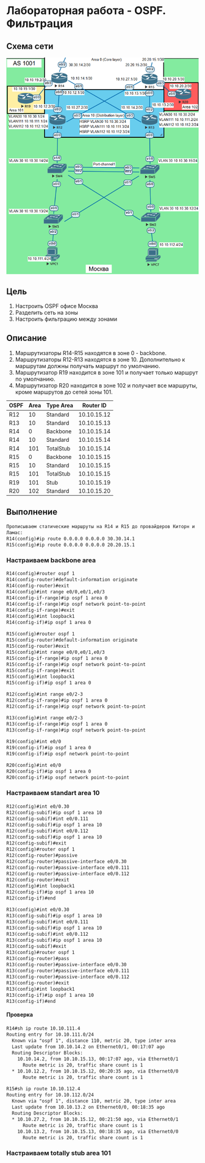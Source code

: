 # Лабораторная работа - OSPF. Фильтрация 
## Схема сети
![alt text](https://github.com/V1RaJ97/OTUS-NE/blob/c7e10c42deb75c5c2969e7365c882f5c12e70bf3/Professional/Labs/OSPF/OSPF%20MSK.png)
## Цель
1. Настроить OSPF офисе Москва
2. Разделить сеть на зоны
3. Настроить фильтрацию между зонами
## Описание
1. Маршрутизаторы R14-R15 находятся в зоне 0 - backbone.
2. Маршрутизаторы R12-R13 находятся в зоне 10. Дополнительно к маршрутам должны получать маршрут по умолчанию.
3. Маршрутизатор R19 находится в зоне 101 и получает только маршрут по умолчанию.
4. Маршрутизатор R20 находится в зоне 102 и получает все маршруты, кроме маршрутов до сетей зоны 101.

| OSPF | Area | Type Area |  Router ID  |
|------|------|-----------|-------------|
| R12  | 10   | Standard  | 10.10.15.12 |
| R13  | 10   | Standard  | 10.10.15.13 |
| R14  | 0    | Backbone  | 10.10.15.14 |
| R14  | 10   | Standard  | 10.10.15.14 |
| R14  | 101  | TotalStub | 10.10.15.14 |
| R15  | 0    | Backbone  | 10.10.15.15 |
| R15  | 10   | Standard  | 10.10.15.15 |
| R15  | 101  | TotalStub | 10.10.15.15 |
| R19  | 101  | Stub      | 10.10.15.19 |
| R20  | 102  | Standard  | 10.10.15.20 |

## Выполнение
```
Прописываем статические маршруты на R14 и R15 до провайдеров Киторн и Ламас:
R14(config)#ip route 0.0.0.0 0.0.0.0 30.30.14.1
R15(config)#ip route 0.0.0.0 0.0.0.0 20.20.15.1
```
### Настраиваем backbone area
```
R14(config)#router ospf 1
R14(config-router)#default-information originate
R14(config-router)#exit
R14(config)#int range e0/0,e0/1,e0/3
R14(config-if-range)#ip ospf 1 area 0
R14(config-if-range)#ip ospf network point-to-point
R14(config-if-range)#exit
R14(config)#int loopback1
R14(config-if)#ip ospf 1 area 0
```
```
R15(config)#router ospf 1
R15(config-router)#default-information originate
R15(config-router)#exit
R15(config)#int range e0/0,e0/1,e0/3
R15(config-if-range)#ip ospf 1 area 0
R15(config-if-range)#ip ospf network point-to-point
R15(config-if-range)#exit
R15(config)#int loopback1
R15(config-if)#ip ospf 1 area 0
```
```
R12(config)#int range e0/2-3
R12(config-if-range)#ip ospf 1 area 0
R12(config-if-range)#ip ospf network point-to-point
```
```
R13(config)#int range e0/2-3
R13(config-if-range)#ip ospf 1 area 0
R13(config-if-range)#ip ospf network point-to-point
```
```
R19(config)#int e0/0
R19(config-if)#ip ospf 1 area 0
R19(config-if)#ip ospf network point-to-point
```
```
R20(config)#int e0/0
R20(config-if)#ip ospf 1 area 0
R20(config-if)#ip ospf network point-to-point
```
### Настраиваем standart area 10
```
R12(config)#int e0/0.30
R12(config-subif)#ip ospf 1 area 10
R12(config-subif)#int e0/0.111
R12(config-subif)#ip ospf 1 area 10
R12(config-subif)#int e0/0.112
R12(config-subif)#ip ospf 1 area 10
R12(config-subif)#exit
R12(config)#router ospf 1
R12(config-router)#passive
R12(config-router)#passive-interface e0/0.30
R12(config-router)#passive-interface e0/0.111
R12(config-router)#passive-interface e0/0.112
R12(config-router)#exit
R12(config)#int loopback1
R12(config-if)#ip ospf 1 area 10
R12(config-if)#end
```
```
R13(config)#int e0/0.30
R13(config-subif)#ip ospf 1 area 10
R13(config-subif)#int e0/0.111
R13(config-subif)#ip ospf 1 area 10
R13(config-subif)#int e0/0.112
R13(config-subif)#ip ospf 1 area 10
R13(config-subif)#exit
R13(config)#router ospf 1
R13(config-router)#pass
R13(config-router)#passive-interface e0/0.30
R13(config-router)#passive-interface e0/0.111
R13(config-router)#passive-interface e0/0.112
R13(config-router)#exit
R13(config)#int loopback1
R13(config-if)#ip ospf 1 area 10
R13(config-if)#end
```
#### Проверка
```
R14#sh ip route 10.10.111.4
Routing entry for 10.10.111.0/24
  Known via "ospf 1", distance 110, metric 20, type inter area
  Last update from 10.10.14.2 on Ethernet0/1, 00:17:07 ago
  Routing Descriptor Blocks:
    10.10.14.2, from 10.10.15.13, 00:17:07 ago, via Ethernet0/1
      Route metric is 20, traffic share count is 1
  * 10.10.12.2, from 10.10.15.12, 00:20:35 ago, via Ethernet0/0
      Route metric is 20, traffic share count is 1
```
```
R15#sh ip route 10.10.112.4
Routing entry for 10.10.112.0/24
  Known via "ospf 1", distance 110, metric 20, type inter area
  Last update from 10.10.13.2 on Ethernet0/0, 00:18:35 ago
  Routing Descriptor Blocks:
  * 10.10.27.2, from 10.10.15.12, 00:21:50 ago, via Ethernet0/1
      Route metric is 20, traffic share count is 1
    10.10.13.2, from 10.10.15.13, 00:18:35 ago, via Ethernet0/0
      Route metric is 20, traffic share count is 1
```
### Настраиваем totally stub area 101
